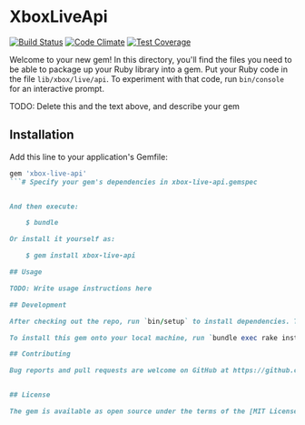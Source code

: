 # XboxLiveApi
[![Build Status](https://travis-ci.org/oakesja/xbox-live-api.svg?branch=master)](https://travis-ci.org/oakesja/xbox-live-api)
[![Code Climate](https://codeclimate.com/github/oakesja/xbox-live-api/badges/gpa.svg)](https://codeclimate.com/github/oakesja/xbox-live-api)
[![Test Coverage](https://codeclimate.com/github/oakesja/xbox-live-api/badges/coverage.svg)](https://codeclimate.com/github/oakesja/xbox-live-api/coverage)

Welcome to your new gem! In this directory, you'll find the files you need to be able to package up your Ruby library into a gem. Put your Ruby code in the file `lib/xbox/live/api`. To experiment with that code, run `bin/console` for an interactive prompt.

TODO: Delete this and the text above, and describe your gem

## Installation

Add this line to your application's Gemfile:

```ruby
gem 'xbox-live-api'
```# Specify your gem's dependencies in xbox-live-api.gemspec


And then execute:

    $ bundle

Or install it yourself as:

    $ gem install xbox-live-api

## Usage

TODO: Write usage instructions here

## Development

After checking out the repo, run `bin/setup` to install dependencies. Then, run `rake rspec` to run the tests. You can also run `bin/console` for an interactive prompt that will allow you to experiment.

To install this gem onto your local machine, run `bundle exec rake install`. To release a new version, update the version number in `version.rb`, and then run `bundle exec rake release`, which will create a git tag for the version, push git commits and tags, and push the `.gem` file to [rubygems.org](https://rubygems.org).

## Contributing

Bug reports and pull requests are welcome on GitHub at https://github.com/[USERNAME]/xbox-live-api.


## License

The gem is available as open source under the terms of the [MIT License](http://opensource.org/licenses/MIT).

